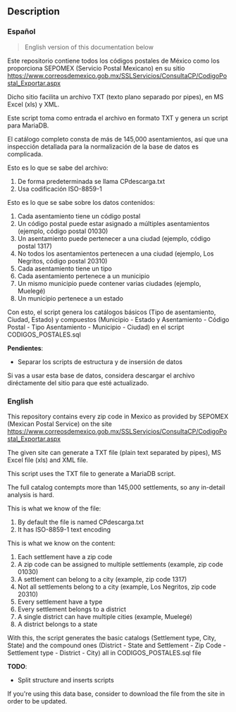 ## Description

### Español
> English version of this documentation below

Este repositorio contiene todos los códigos postales de México como los proporciona
SEPOMEX (Servicio Postal Mexicano) en su sitio https://www.correosdemexico.gob.mx/SSLServicios/ConsultaCP/CodigoPostal_Exportar.aspx 

Dicho sitio facilita un archivo TXT (texto plano separado por pipes), en MS Excel (xls) y XML.

Este script toma como entrada el archivo en formato TXT y genera un script para MariaDB.

El catálogo completo consta de más de 145,000 asentamientos, así que una inspección detallada para
la normalización de la base de datos es complicada.

Esto es lo que se sabe del archivo:
    
1. De forma predeterminada se llama CPdescarga.txt
2. Usa codificación ISO-8859-1

Esto es lo que se sabe sobre los datos contenidos:

1. Cada asentamiento tiene un código postal
2. Un código postal puede estar asignado a múltiples asentamientos (ejemplo, código postal 01030)
3. Un asentamiento puede pertenecer a una ciudad (ejemplo, código postal 1317)
4. No todos los asentamientos pertenecen a una ciudad (ejemplo, Los Negritos, código postal 20310)
5. Cada asentamiento tiene un tipo 
6. Cada asentamiento pertenece a un municipio
7. Un mismo municipio puede contener varias ciudades (ejemplo, Muelegé)
8. Un municipio pertenece a un estado


Con esto, el script genera los catálogos básicos (Tipo de asentamiento, Ciudad, Estado) y compuestos
(Municipio - Estado y Asentamiento - Código Postal - Tipo Asentamiento - Municipio - Ciudad) en el
script CODIGOS_POSTALES.sql


**Pendientes**:  
  * Separar los scripts de estructura y de insersión de datos

Si vas a usar esta base de datos, considera descargar el archivo diréctamente del sitio para que esté actualizado.

### English
This repository contains every zip code in Mexico as provided by SEPOMEX (Mexican Postal Service) on the site
https://www.correosdemexico.gob.mx/SSLServicios/ConsultaCP/CodigoPostal_Exportar.aspx 


The given site can generate a TXT file (plain text separated by pipes), MS Excel file (xls) and XML file.

This script uses the TXT file to generate a MariaDB script.

The full catalog contempts more than 145,000 settlements, so any in-detail analysis is hard.

This is what we know of the file:

1. By default the file is named CPdescarga.txt
2. It has ISO-8859-1 text encoding


This is what we know on the content:

1. Each settlement have a zip code
2. A zip code can be assigned to multiple settlements (example, zip code 01030)
3. A settlement can belong to a city (example, zip code 1317)
4. Not all settlements belong to a city (example, Los Negritos, zip code 20310)
5. Every settlement have a type
6. Every settlement belongs to a district 
7. A single district can have multiple cities (example, Muelegé)
8. A district belongs to a state


With this, the script generates the basic catalogs (Settlement type, City, State) and the compound ones
(District - State and Settlement - Zip Code - Settlement type - District - City) all in CODIGOS_POSTALES.sql file


**TODO**:  
  * Split structure and inserts scripts

If you're using this data base, consider to download the file from the site in order to be updated.
